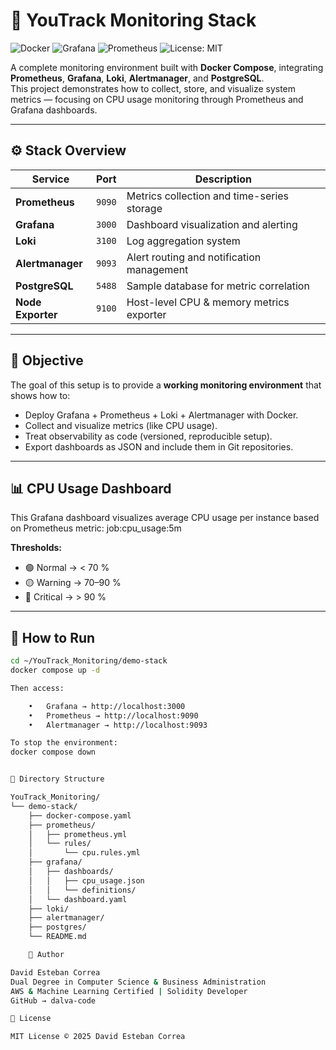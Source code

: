 # 🧩 YouTrack Monitoring Stack

![Docker](https://img.shields.io/badge/Docker-2496ED?logo=docker&logoColor=white)
![Grafana](https://img.shields.io/badge/Grafana-F46800?logo=grafana&logoColor=white)
![Prometheus](https://img.shields.io/badge/Prometheus-E6522C?logo=prometheus&logoColor=white)
![License: MIT](https://img.shields.io/badge/License-MIT-yellow.svg)

A complete monitoring environment built with **Docker Compose**, integrating **Prometheus**, **Grafana**, **Loki**, **Alertmanager**, and **PostgreSQL**.  
This project demonstrates how to collect, store, and visualize system metrics — focusing on CPU usage monitoring through Prometheus and Grafana dashboards.

---

## ⚙️ Stack Overview

| Service | Port | Description |
|----------|------|-------------|
| **Prometheus** | `9090` | Metrics collection and time-series storage |
| **Grafana** | `3000` | Dashboard visualization and alerting |
| **Loki** | `3100` | Log aggregation system |
| **Alertmanager** | `9093` | Alert routing and notification management |
| **PostgreSQL** | `5488` | Sample database for metric correlation |
| **Node Exporter** | `9100` | Host-level CPU & memory metrics exporter |

---

## 🧠 Objective

The goal of this setup is to provide a **working monitoring environment** that shows how to:

- Deploy Grafana + Prometheus + Loki + Alertmanager with Docker.
- Collect and visualize metrics (like CPU usage).
- Treat observability as code (versioned, reproducible setup).
- Export dashboards as JSON and include them in Git repositories.

---

## 📊 CPU Usage Dashboard

This Grafana dashboard visualizes average CPU usage per instance based on Prometheus metric:
job:cpu_usage:5m

**Thresholds:**
- 🟢 Normal → < 70 %
- 🟡 Warning → 70–90 %
- 🔴 Critical → > 90 %

---

## 🚀 How to Run

```bash
cd ~/YouTrack_Monitoring/demo-stack
docker compose up -d

Then access:

	•	Grafana → http://localhost:3000￼
	•	Prometheus → http://localhost:9090￼
	•	Alertmanager → http://localhost:9093￼

To stop the environment:
docker compose down


📁 Directory Structure

YouTrack_Monitoring/
└── demo-stack/
    ├── docker-compose.yaml
    ├── prometheus/
    │   ├── prometheus.yml
    │   └── rules/
    │       └── cpu.rules.yml
    ├── grafana/
    │   ├── dashboards/
    │   │   ├── cpu_usage.json
    │   │   └── definitions/
    │   └── dashboard.yaml
    ├── loki/
    ├── alertmanager/
    ├── postgres/
    └── README.md

    👤 Author

David Esteban Correa
Dual Degree in Computer Science & Business Administration
AWS & Machine Learning Certified | Solidity Developer
GitHub → dalva-code￼

📜 License

MIT License © 2025 David Esteban Correa